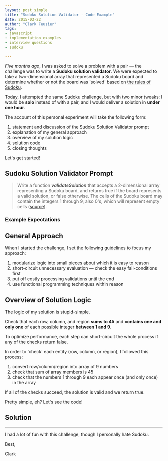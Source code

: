 ```yaml
---
layout: post_simple
title: "Sudoku Solution Validator - Code Example"
date: 2015-03-22
author: "Clark Feusier"
tags:
- javascript
- implementation examples
- interview questions
- sudoku

---
```


*Five months ago*, I was asked to solve a problem with a pair &mdash; the challenge was to write a **Sudoku solution validator**. We were expected to take a two-dimensional array that represented a Sudoku board and determine whether or not the board was 'solved' based on [the rules of Sudoku](http://en.wikipedia.org/wiki/Sudoku).

Today, I attempted the same Sudoku challenge, but with two minor tweaks: I would be **solo** instead of with a pair, and I would deliver a solution in **under one hour**.

The account of this personal experiment will take the following form:

1. statement and discussion of the Sudoku Solution Validator prompt
2. explanation of my general approach
3. overview of my solution logic
4. solution code
5. closing thoughts

Let's get started!

## Sudoku Solution Validator Prompt

<blockquote>
Write a function <em><strong>validateSolution</strong></em> that accepts a 2-dimensional array representing a Sudoku board, and returns true if the board represents a valid solution, or false otherwise. The cells of the Sudoku board may contain the integers 1 through 9, also 0's, which will represent empty cells (<a href='http://www.codewars.com/kata/sudoku-solution-validator/javascript' target='_blank'>source</a>).
</blockquote>

### Example Expectations

<script src="https://gist.github.com/Cfeusier/c79c8054be52374475c5.js"></script>

## General Approach

When I started the challenge, I set the following guidelines to focus my approach:

1. modularize logic into small pieces about which it is easy to reason
2. short-circuit unnecessary evaluation &mdash; check the easy fail-conditions first
3. put off costly processing validations until the end
4. use functional programming techniques within reason

## Overview of Solution Logic

The logic of my solution is stupid-simple.

Check that each row, column, and region **sums to 45** and **contains one and only one** of each possible integer **between 1 and 9**.

To optimize performance, each step can short-circuit the whole process if any of the checks return false.

In order to 'check' each entity (row, column, or region), I followed this process:

1. convert row/column/region into array of 9 numbers
2. check that sum of array members is 45
3. check that the numbers 1 through 9 each appear once (and only once) in the array

If all of the checks succeed, the solution is valid and we return true.

Pretty simple, eh? Let's see the code!

## Solution

<script src="https://gist.github.com/Cfeusier/a11f1d9455add2b517b0.js"></script>

---

I had a lot of fun with this challenge, though I personally hate Sudoku.

Best,

Clark
